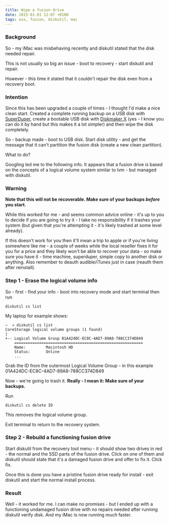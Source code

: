```yaml
---
title: Wipe a fusion drive
date: 2015-01-01 12:07 +0100
tags: osx, fusion, diskutil, mac
---
```


### Background

So - my iMac was misbehaving recently and diskutil stated that the disk needed repair.

This is not usually so big an issue - boot to recovery - start diskutil and repair.

However - this time it stated that it couldn't repair the disk even from a recovery boot.

### Intention

Since this has been upgraded a couple of times - I thought I'd make a nice clean start. Created a complete running backup on a USB disk with [SuperDuper](http://www.shirt-pocket.com/SuperDuper/), create a bootable USB disk with [Diskmaker X](http://liondiskmaker.com/) (yes - I know you can do it by hand but this makes it a lot simpler) and then wipe the disk completely.

So - backup made - boot to USB disk. Start disk utility - and get the message that it can't partition the fusion disk (create a new clean partition).

What to do?

Googling led me to the following info. It appears that a fusion drive is based on the concepts of a logical volume system similar to lvm - but managed with diskutil.

### Warning

**Note that this will not be recoverable. Make sure of your backups _before_ you start.**

While this worked for me - and seems common advice online - it's up to you to decide if you are going to try it - I take no responsibility if it trashes your system (but given that you're attempting it - it's likely trashed at some level already).

If this doesn't work for you then it'll mean a trip to apple or if you're living somewhere like me - a couple of weeks while the local reseller fixes it for you for a price and they likely won't be able to recover your data - so make sure you have it - time machine, superduper, simple copy to another disk or anything. Also remember to deauth audible/iTunes just in case (reauth them after reinstall).

### Step 1 - Erase the logical volume info

So - first - find your info - boot into recovery mode and start terminal then run

```shell
diskutil cs list
```

My laptop for example shows:

```shell
~  » diskutil cs list
CoreStorage logical volume groups (1 found)
|
+-- Logical Volume Group 01A424DC-EC8C-4AD7-89A8-788CC374D849
    =========================================================
    Name:         Macintosh HD
    Status:       Online
    ...
```

Grab the ID from the outermost Logical Volume Group - in this example 01A424DC-EC8C-4AD7-89A8-788CC374D849

Now - we're going to trash it. **Really - I mean it: Make sure of your backups.**

Run

```shell
diskutil cs delete ID
```

This removes the logical volume group.

Exit terminal to return to the recovery system.

### Step 2 - Rebuild a functioning fusion drive

Start diskutil from the recovery tool menu - it should show two drives in red - the normal and the SSD parts of the fusion drive. Click on one of them and diskutil should state that it's a damaged fusion drive and offer to fix it. Click fix.

Once this is done you have a pristine fusion drive ready for install - exit diskutil and start the normal install process.

### Result

Well - it worked for me. I can make no promises - but I ended up with a functioning undamaged fusion drive with no repairs needed after running diskutil verify disk. And my iMac is now running _much_ faster.
